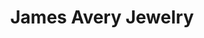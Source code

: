 ---
title: "James Avery Jewelry"
url: /houston/james-avery-jewelry-memorial-city-way-2/
shop: Schmuck
---